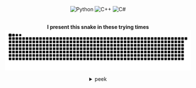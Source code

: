 <p align="center">
    <br><br>
    <img alt="Python" src="https://img.shields.io/badge/Python-d92959.svg?style=for-the-badge&logo=python&logoColor=white"/>
    <img alt="C++" src="https://img.shields.io/badge/C++-414574.svg?style=for-the-badge&logo=c%2B%2B&logoColor=white"/>
    <img alt="C#" src="https://img.shields.io/badge/C%23-d92959.svg?style=for-the-badge&logo=c-sharp&logoColor=white"/>
    <br><br>
    <p align="center">
        <b>I present this snake in these trying times</b>
      <img align="center" src="https://github.com/tomlin7/tomlin7/blob/output/github-contribution-grid-snake-billy.svg" alt="twitter/tomlin7" />
    </p>
    <!--img src=https://user-images.githubusercontent.com/70792552/164441644-8ccf3b0d-2431-4a0a-903b-eb2f552cbd46.png-->
</p>

<details align="center">
<summary>peek</summary>
    <br>
    <img src='https://user-images.githubusercontent.com/70792552/171557595-f99e891e-374e-4a19-9452-49f878fe933a.gif' height='90px'>
    <br>
    <p>
      <b>Yo!</b><br><br>
      I'm a goddamn passionate self-taught programmer 👨‍💻 <br>
      <a href=https://www.instagram.com/tomlin7>a weird pencil artist</a>, and a CS student, etc. <br><br>
      I love all studio ghibli films<br>
      listening to olivia rodrigo and conan grey most of the time
    </p>
    <br>
    <a href="https://tomlin7.itch.io">
      <img alt="Itch.io" src="https://img.shields.io/badge/Itch%20-d92959.svg?&style=for-the-badge&logo=Itch.io&logoColor=white">
    </a>
    <a href="https://twitter.com/tomlin7">
      <img alt="Twitter" src="https://img.shields.io/badge/Twitter-414574.svg?style=for-the-badge&logo=Twitter&logoColor=white">
    </a>
    <a href="https://discord.gg/zAHR4dFFJ8">
      <img alt="Spotify" src="https://img.shields.io/badge/Spotify-d92959.svg?style=for-the-badge&logo=spotify&logoColor=white">
    </a><br>
    <p align="center">
        <a href="https://github.com/tomlin7" target="_blank">
            <img alt="Top Language" src="https://github-readme-stats.vercel.app/api?username=tomlin7&show_icons=true&hide_border=true&bg_color=2e2751&text_color=d92959&title_color=d92959&icon_color=d92959&border_radius=0" height=180/>
            <img alt="GitHub Stats" src="https://github-readme-stats.vercel.app/api/top-langs/?username=tomlin7&layout=compact&show_icons=true&hide_border=true&bg_color=2e2751&text_color=9092AB&title_color=d92959&icon_color=d92959&border_radius=0" height=180/>
        </a>
    </p>
</details>
